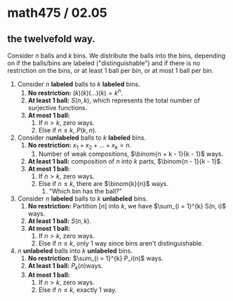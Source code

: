 # math475 / 02.05

## the twelvefold way.

Consider $n$ balls and $k$ bins. We distribute the balls into the bins, depending on if the balls/bins are labeled ("distinguishable") and if there is no restriction on the bins, or at least $1$ ball per bin, or at most $1$ ball per bin.

1. Consider $n$ **labeled** balls to $k$ **labeled** bins.
   1. **No restriction:** $(k)(k)(...)(k) = k^n$.
   2. **At least 1 ball:** $S(n, k)$, which represents the total number of surjective functions.
   3. **At most 1 ball:** 
      1. If $n > k$, zero ways.
      2. Else if $n \leq k$, $P(k, n)$.
2. Consider $n$​ **unlabeled** balls to $k$​ **labeled** bins.
   1. **No restriction:** $x_1 + x_2 + ... + x_k = n$.
      1. Number of weak compositions, $\binom{n + k - 1}{k - 1}$ ways.
   2. **At least 1 ball:** composition of $n$​ into $k$​ parts, $\binom{n - 1}{k - 1}$​.
   3. **At most 1 ball:**
      1. If $n > k$, zero ways.
      2. Else if $n \leq k,$ there are $\binom{k}{n}$ ways.
         1. "Which bin has the ball?"
3. Consider $n$ **labeled** balls to $k$ **unlabeled** bins.
   1. **No restriction:** Partition $[n]$ into $k$, we have $\sum_{i = 1}^{k} S(n, i)$ ways.
   2. **At least 1 ball:** $S(n, k)$.
   3. **At most 1 ball:** 
      1. If $n > k$, zero ways.
      2. Else if $n \leq k$, only $1$ way since bins aren't distinguishable.
4. $n$ **unlabeled** balls into $k$ **unlabeled** bins.
   1. **No restriction:**  $\sum_{i = 1}^{k} P_i(n)$ ways.
   2.  **At least 1 ball:** $P_k(n)$​ ways.
   3. **At most 1 ball:**
      1. If $n > k$, zero ways.
      2. Else if $n \leq k$, exactly $1$ way.